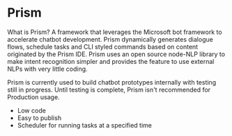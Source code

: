 # Prism
What is Prism? A framework that leverages the Microsoft bot framework to accelerate chatbot development. Prism dynamically generates dialogue flows, schedule tasks and CLI styled commands based on content originated by the Prism IDE. Prism uses an open source node-NLP library to make intent recognition simpler and provides the feature to use external NLPs with very little coding.

Prism is currently used to build chatbot prototypes internally with testing still in progress. Until testing is complete, Prism isn't recommended for Production usage. 

-	Low code
-	Easy to publish
-	Scheduler for running tasks at a specified time
